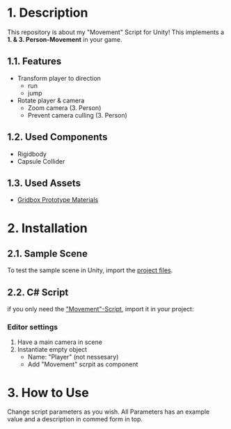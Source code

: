 # 1. Description 
This repository is about my "Movement" Script for Unity! This implements a **1. & 3. Person-Movement** in your game.

## 1.1. Features
- Transform player to direction
  - run
  - jump
- Rotate player & camera
  - Zoom camera (3. Person)
  - Prevent camera culling (3. Person)
  
## 1.2. Used Components
- Rigidbody
- Capsule Collider

## 1.3. Used Assets
- [Gridbox Prototype Materials](https://assetstore.unity.com/packages/2d/textures-materials/gridbox-prototype-materials-129127)

# 2. Installation
## 2.1. Sample Scene
To test the sample scene in Unity, import the [project files](https://github.com/Engin1999/Unity-3D-Rigidbody-Movement/tree/main/3D%20Rigidbody%20Movement).

##  2.2. C# Script
if you only need the ["Movement"-Script](https://github.com/Engin1999/Unity-3D-Rigidbody-Movement/blob/main/3D%20Rigidbody%20Movement/Assets/Scripts/Movement.cs), import it in your project:

### Editor settings
1) Have a main camera in scene
2) Instantiate empty object 
   - Name: "Player" (not nessesary)
   - Add "Movement" scrpit as component

# 3. How to Use
Change script parameters as you wish.
All Parameters has an example value and a description in commed form in top.
